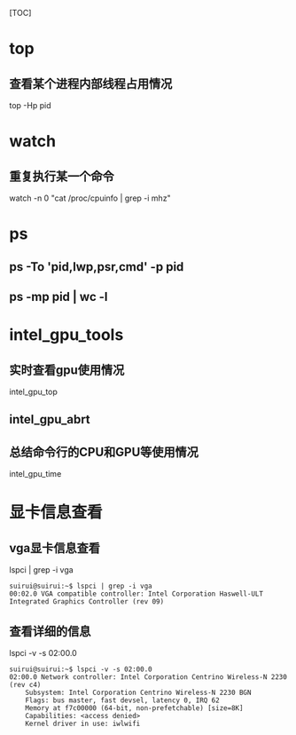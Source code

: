 <!-- GFM-TOC -->
[TOC]
<!-- GFM-TOC -->

# top

## 查看某个进程内部线程占用情况

top -Hp pid

# watch 

## 重复执行某一个命令
watch -n 0 "cat /proc/cpuinfo | grep -i mhz"


# ps
## ps -To 'pid,lwp,psr,cmd' -p pid
## ps -mp pid | wc -l

# intel_gpu_tools
## 实时查看gpu使用情况
intel_gpu_top

## intel_gpu_abrt

## 总结命令行的CPU和GPU等使用情况
intel_gpu_time

# 显卡信息查看

## vga显卡信息查看
lspci | grep -i vga 

```
suirui@suirui:~$ lspci | grep -i vga
00:02.0 VGA compatible controller: Intel Corporation Haswell-ULT Integrated Graphics Controller (rev 09)
```

## 查看详细的信息
lspci -v -s 02:00.0

```
suirui@suirui:~$ lspci -v -s 02:00.0
02:00.0 Network controller: Intel Corporation Centrino Wireless-N 2230 (rev c4)
    Subsystem: Intel Corporation Centrino Wireless-N 2230 BGN
    Flags: bus master, fast devsel, latency 0, IRQ 62
    Memory at f7c00000 (64-bit, non-prefetchable) [size=8K]
    Capabilities: <access denied>
    Kernel driver in use: iwlwifi
```
